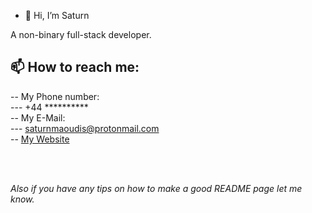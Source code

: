 - 👋 Hi, I’m Saturn

A non-binary full-stack developer.


## 📫 How to reach me: <br>
-- My Phone number: <br>
--- +44 ********** <br>
-- My E-Mail: <br>
--- saturnmaoudis@protonmail.com <br>
-- [My Website](https://ahhhsaturn.github.io/AhhhSaturn/)


<br>
<br>

*Also if you have any tips on how to make a good README page let me know.*
